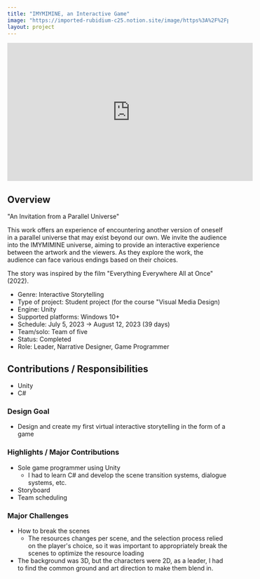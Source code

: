 ```yaml
---
title: "IMYMIMINE, an Interactive Game"
image: "https://imported-rubidium-c25.notion.site/image/https%3A%2F%2Fprod-files-secure.s3.us-west-2.amazonaws.com%2Fdf426fa9-315c-4c07-b8cd-92ef2da301ff%2Fc4d5cf04-4e40-4ae5-a3e2-3deacb95b6d6%2F%25ED%2599%2594%25EB%25A9%25B4_%25EC%25BA%25A1%25EC%25B2%2598_2024-06-28_043010.png?table=block&id=28bbf1b2-395a-4c59-98fd-96604104f637&spaceId=df426fa9-315c-4c07-b8cd-92ef2da301ff&width=2000&userId=&cache=v2"
layout: project
---
```


<p><iframe width="560" height="315" src="https://www.youtube.com/embed/BGuFgXb1j5o" title="IMYMIMINE" frameBorder="0"   allow="accelerometer; autoplay; clipboard-write; encrypted-media; gyroscope; picture-in-picture; web-share"  allowFullScreen><br>Powered by <a href="https://youtubeembedcode.com">youtube embed code</a> and <a href="https://snabblan.io/">snabblån utan uc</a></iframe></p>

## Overview

"An Invitation from a Parallel Universe"

This work offers an experience of encountering another version of oneself in a parallel universe that may exist beyond our own. We invite the audience into the IMYMIMINE universe, aiming to provide an interactive experience between the artwork and the viewers. As they explore the work, the audience can face various endings based on their choices.

The story was inspired by the film "Everything Everywhere All at Once" (2022).

* Genre: Interactive Storytelling
* Type of project: Student project (for the course "Visual Media Design)
* Engine: Unity
* Supported platforms: Windows 10+
* Schedule: July 5, 2023 &rarr; August 12, 2023 (39 days)
* Team/solo: Team of five
* Status: Completed
* Role: Leader, Narrative Designer, Game Programmer

## Contributions / Responsibilities

* Unity
* C#

### Design Goal

* Design and create my first virtual interactive storytelling in the form of a game

### Highlights / Major Contributions

* Sole game programmer using Unity
  * I had to learn C# and develop the scene transition systems, dialogue systems, etc.
* Storyboard
* Team scheduling

### Major Challenges

* How to break the scenes
  * The resources changes per scene, and the selection process relied on the player's choice, so it was important to appropriately break the scenes to optimize the resource loading
* The background was 3D, but the characters were 2D, as a leader, I had to find the common ground and art direction to make them blend in.
